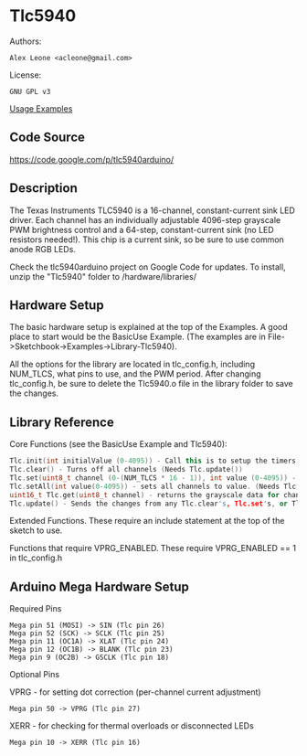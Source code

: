 Tlc5940
=======

Authors:

    Alex Leone <acleone@gmail.com>

License:

    GNU GPL v3


[Usage Examples](./examples)

Code Source
-----------

<https://code.google.com/p/tlc5940arduino/>

Description
-----------

The Texas Instruments TLC5940 is a 16-channel, constant-current sink
LED driver. Each channel has an individually adjustable 4096-step
grayscale PWM brightness control and a 64-step, constant-current sink
(no LED resistors needed!). This chip is a current sink, so be sure to
use common anode RGB LEDs.

Check the tlc5940arduino project on Google Code for updates. To
install, unzip the "Tlc5940" folder to <Arduino
Folder>/hardware/libraries/

Hardware Setup
--------------

The basic hardware setup is explained at the top of the Examples. A
good place to start would be the BasicUse Example. (The examples are
in File->Sketchbook->Examples->Library-Tlc5940).

All the options for the library are located in tlc_config.h, including
NUM_TLCS, what pins to use, and the PWM period. After changing
tlc_config.h, be sure to delete the Tlc5940.o file in the library
folder to save the changes.

Library Reference
-----------------

Core Functions (see the BasicUse Example and Tlc5940):

```cpp
Tlc.init(int initialValue (0-4095)) - Call this is to setup the timers before using any other Tlc functions. initialValue defaults to zero (all channels off).
Tlc.clear() - Turns off all channels (Needs Tlc.update())
Tlc.set(uint8_t channel (0-(NUM_TLCS * 16 - 1)), int value (0-4095)) - sets the grayscale data for channel. (Needs Tlc.update())
Tlc.setAll(int value(0-4095)) - sets all channels to value. (Needs Tlc.update())
uint16_t Tlc.get(uint8_t channel) - returns the grayscale data for channel (see set).
Tlc.update() - Sends the changes from any Tlc.clear's, Tlc.set's, or Tlc.setAll's.
```

Extended Functions. These require an include statement at the top of the sketch to use.

Functions that require VPRG_ENABLED. These require VPRG_ENABLED == 1 in tlc_config.h

Arduino Mega Hardware Setup
---------------------------

Required Pins

    Mega pin 51 (MOSI) -> SIN (Tlc pin 26)
    Mega pin 52 (SCK) -> SCLK (Tlc pin 25)
    Mega pin 11 (OC1A) -> XLAT (Tlc pin 24)
    Mega pin 12 (OC1B) -> BLANK (Tlc pin 23)
    Mega pin 9 (OC2B) -> GSCLK (Tlc pin 18)

Optional Pins

VPRG - for setting dot correction (per-channel current adjustment)

    Mega pin 50 -> VPRG (Tlc pin 27)

XERR - for checking for thermal overloads or disconnected LEDs

    Mega pin 10 -> XERR (Tlc pin 16)
